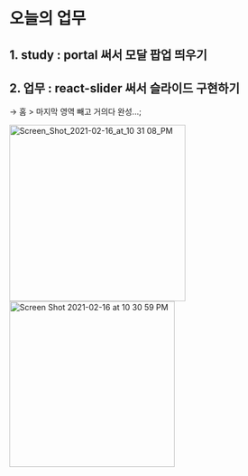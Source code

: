 # 오늘의 업무

## 1. study : portal 써서 모달 팝업 띄우기

## 2. 업무 : react-slider 써서 슬라이드 구현하기 

→ 홈 > 마지막 영역 빼고 거의다 완성...;

<img width="312" alt="Screen_Shot_2021-02-16_at_10 31 08_PM" src="https://user-images.githubusercontent.com/58289110/108069561-d8da4f80-70a6-11eb-993d-b9b7ca998516.png">

<img width="293" alt="Screen Shot 2021-02-16 at 10 30 59 PM" src="https://user-images.githubusercontent.com/58289110/108069571-dbd54000-70a6-11eb-880e-85d8eeae7f16.png">
